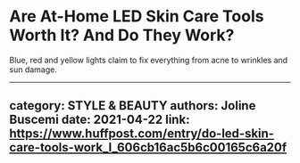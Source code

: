 # Are At-Home LED Skin Care Tools Worth It? And Do They Work?

Blue, red and yellow lights claim to fix everything from acne to wrinkles and sun damage.

---
category: STYLE & BEAUTY
authors: Joline Buscemi
date: 2021-04-22
link: https://www.huffpost.com/entry/do-led-skin-care-tools-work_l_606cb16ac5b6c00165c6a20f
---
